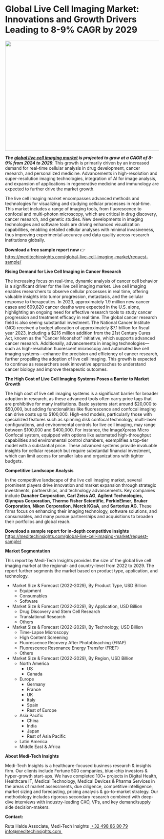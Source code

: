<H1> Global Live Cell Imaging Market: Innovations and Growth Drivers Leading to 8-9% CAGR by 2029 </H1>
<img class="alignnone size-full wp-image-1743" src="http://dailyinvestorhub.com/wp-content/uploads/2025/05/Cell_imaging5.png" alt="" width="602" height="360" />

<strong><em>The </em></strong><a href="https://meditechinsights.com/global-live-cell-imaging-market/"><strong><em>global live cell imaging market</em></strong></a><strong><em> is projected to grow at a CAGR of 8-9% from 2024 to 2029. </em></strong>This growth is primarily driven by an increased demand for real-time cellular analysis in drug development, cancer research, and personalized medicine. Advancements in high-resolution and super-resolution imaging technologies, integration of AI for image analysis, and expansion of applications in regenerative medicine and immunology are expected to further drive the market growth.

The live cell imaging market encompasses advanced methods and technologies for visualizing and studying cellular processes in real-time. This market includes a range of imaging tools, from fluorescence to confocal and multi-photon microscopy, which are critical in drug discovery, cancer research, and genetic studies. New developments in imaging technologies and software tools are driving enhanced visualization capabilities, enabling detailed cellular analyses with minimal invasiveness, thus improving experimental accuracy and data quality across research institutions globally.

<strong>Download a free sample report now</strong> 👉
<a href="https://meditechinsights.com/global-live-cell-imaging-market/request-sample/">https://meditechinsights.com/global-live-cell-imaging-market/request-sample/</a>

<strong>Rising Demand for Live Cell Imaging in Cancer Research</strong>

The increasing focus on real-time, dynamic analysis of cancer cell behavior is a significant driver for the live cell imaging market. Live cell imaging enables researchers to observe cellular processes in real time, offering valuable insights into tumor progression, metastasis, and the cellular response to therapeutics. In 2023, approximately 1.9 million new cancer cases and 609,820 cancer deaths were expected in the U.S. alone, highlighting an ongoing need for effective research tools to study cancer progression and treatment efficacy in real time. The global cancer research field is also seeing substantial investment. The National Cancer Institute (NCI) received a budget allocation of approximately $7.1 billion for fiscal year 2023, including a $216 million addition from the 21st Century Cures Act, known as the "Cancer Moonshot" initiative, which supports advanced cancer research. Additionally, advancements in imaging technologies—such as high-resolution fluorescent microscopy and automated live cell imaging systems—enhance the precision and efficiency of cancer research, further propelling the adoption of live cell imaging. This growth is expected to continue as researchers seek innovative approaches to understand cancer biology and improve therapeutic outcomes.

<strong>The High Cost of Live Cell Imaging Systems Poses a Barrier to Market Growth</strong>

The high cost of live cell imaging systems is a significant barrier for broader adoption in research, as these advanced tools often carry price tags that are prohibitive for many institutions. Basic systems start around $20,000 to $50,000, but adding functionalities like fluorescence and confocal imaging can drive costs up to $100,000. High-end models, particularly those with specialized features such as spinning disk confocal technology, multi-laser configurations, and environmental controls for live cell imaging, may range between $100,000 and $400,000. For instance, the ImageXpress Micro Confocal system, equipped with options like automated high-throughput capabilities and environmental control chambers, exemplifies a top-tier model with a substantial price. These advanced systems provide invaluable insights for cellular research but require substantial financial investment, which can limit access for smaller labs and organizations with tighter budgets.

<strong>Competitive Landscape Analysis</strong>

In the competitive landscape of the live cell imaging market, several prominent players drive innovation and market expansion through strategic investments, partnerships, and technology advancements. Key companies include <strong>Danaher Corporation</strong>, <strong>Carl Zeiss AG</strong>, <strong>Agilent Technologies, Olympus Corporation</strong>, <strong>Thermo Fisher Scientific</strong>, <strong>PerkinElmer</strong>, <strong>Bruker Corporation</strong>, <strong>Nikon Corporation</strong>, <strong>Merck KGaA</strong>, and <strong>Sartorius AG</strong>. These firms focus on enhancing their imaging technology, software solutions, and consumables, and many pursue partnerships and acquisitions to broaden their portfolios and global reach.

<strong>Download a sample report for in-depth competitive insights</strong>
<a href="https://meditechinsights.com/global-live-cell-imaging-market/request-sample/">https://meditechinsights.com/global-live-cell-imaging-market/request-sample/</a>

<strong>Market Segmentation</strong>

This report by Medi-Tech Insights provides the size of the global live cell imaging market at the regional- and country-level from 2022 to 2029. The report further segments the market based on product type, application, and technology.
<ul>
 	<li>Market Size &amp; Forecast (2022-2029), By Product Type, USD Billion
<ul>
 	<li>Equipment</li>
 	<li>Consumables</li>
 	<li>Software</li>
</ul>
</li>
 	<li>Market Size &amp; Forecast (2022-2029), By Application, USD Billion
<ul>
 	<li>Drug Discovery and Stem Cell Research</li>
 	<li>Translational Research</li>
 	<li>Others</li>
</ul>
</li>
 	<li>Market Size &amp; Forecast (2022-2029), By Technology, USD Billion
<ul>
 	<li>Time-Lapse Microscopy</li>
 	<li>High Content Screening</li>
 	<li>Fluorescence Recovery After Photobleaching (FRAP)</li>
 	<li>Fluorescence Resonance Energy Transfer (FRET)</li>
 	<li>Others</li>
</ul>
</li>
 	<li>Market Size &amp; Forecast (2022-2029), By Region, USD Billion
<ul>
 	<li>North America
<ul>
 	<li>US</li>
 	<li>Canada</li>
</ul>
</li>
 	<li>Europe
<ul>
 	<li>Germany</li>
 	<li>France</li>
 	<li>UK</li>
 	<li>Italy</li>
 	<li>Spain</li>
 	<li>Rest of Europe</li>
</ul>
</li>
 	<li>Asia Pacific
<ul>
 	<li>China</li>
 	<li>India</li>
 	<li>Japan</li>
 	<li>Rest of Asia Pacific</li>
</ul>
</li>
 	<li>Latin America</li>
 	<li>Middle East &amp; Africa</li>
</ul>
</li>
</ul>
<strong>About Medi-Tech Insights</strong>

Medi-Tech Insights is a healthcare-focused business research &amp; insights firm. Our clients include Fortune 500 companies, blue-chip investors &amp; hyper-growth start-ups. We have completed 100+ projects in Digital Health, Healthcare IT, Medical Technology, Medical Devices &amp; Pharma Services in the areas of market assessments, due diligence, competitive intelligence, market sizing and forecasting, pricing analysis &amp; go-to-market strategy. Our methodology includes rigorous secondary research combined with deep-dive interviews with industry-leading CXO, VPs, and key demand/supply side decision-makers.

<strong>Contact:</strong>

Ruta Halde
Associate, Medi-Tech Insights
<u> +32 498 86 80 79
</u><a href="mailto:info@meditechinsights.com">info@meditechinsights.com</a><u> </u>
